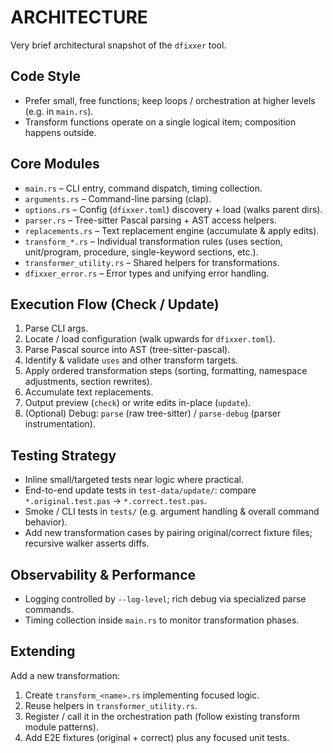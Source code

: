 # ARCHITECTURE

Very brief architectural snapshot of the `dfixxer` tool.

## Code Style
- Prefer small, free functions; keep loops / orchestration at higher levels (e.g. in `main.rs`).
- Transform functions operate on a single logical item; composition happens outside.

## Core Modules
- `main.rs` – CLI entry, command dispatch, timing collection.
- `arguments.rs` – Command-line parsing (clap).
- `options.rs` – Config (`dfixxer.toml`) discovery + load (walks parent dirs).
- `parser.rs` – Tree-sitter Pascal parsing + AST access helpers.
- `replacements.rs` – Text replacement engine (accumulate & apply edits).
- `transform_*.rs` – Individual transformation rules (uses section, unit/program, procedure, single-keyword sections, etc.).
- `transformer_utility.rs` – Shared helpers for transformations.
- `dfixxer_error.rs` – Error types and unifying error handling.

## Execution Flow (Check / Update)
1. Parse CLI args.
2. Locate / load configuration (walk upwards for `dfixxer.toml`).
3. Parse Pascal source into AST (tree-sitter-pascal).
4. Identify & validate `uses` and other transform targets.
5. Apply ordered transformation steps (sorting, formatting, namespace adjustments, section rewrites).
6. Accumulate text replacements.
7. Output preview (`check`) or write edits in-place (`update`).
8. (Optional) Debug: `parse` (raw tree-sitter) / `parse-debug` (parser instrumentation).

## Testing Strategy
- Inline small/targeted tests near logic where practical.
- End-to-end update tests in `test-data/update/`: compare `*.original.test.pas` → `*.correct.test.pas`.
- Smoke / CLI tests in `tests/` (e.g. argument handling & overall command behavior).
- Add new transformation cases by pairing original/correct fixture files; recursive walker asserts diffs.

## Observability & Performance
- Logging controlled by `--log-level`; rich debug via specialized parse commands.
- Timing collection inside `main.rs` to monitor transformation phases.

## Extending
Add a new transformation:
1. Create `transform_<name>.rs` implementing focused logic.
2. Reuse helpers in `transformer_utility.rs`.
3. Register / call it in the orchestration path (follow existing transform module patterns).
4. Add E2E fixtures (original + correct) plus any focused unit tests.
